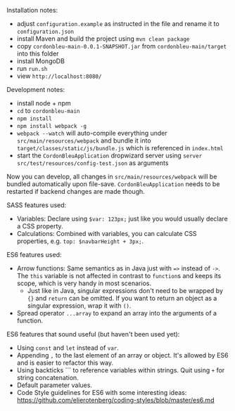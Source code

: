 Installation notes:

* adjust `configuration.example` as instructed in the file and rename it to `configuration.json`
* install Maven and build the project using `mvn clean package`
* copy `cordonbleu-main-0.0.1-SNAPSHOT.jar` from `cordonbleu-main/target` into this folder
* install MongoDB
* run `run.sh`
* view `http://localhost:8080/`

Development notes:

* install node + npm
* `cd` to `cordonbleu-main`
* `npm install`
* `npm install webpack -g`
* `webpack --watch` will auto-compile everything under `src/main/resources/webpack` and bundle it into `target/classes/static/js/bundle.js` which is referenced in `index.html`
* start the `CordonBleuApplication` dropwizard server using `server src/test/resources/config-test.json` as arguments

Now you can develop, all changes in `src/main/resources/webpack` will be bundled automatically upon file-save. `CordonBleuApplication` needs to be restarted if backend changes are made though.

SASS features used:

* Variables: Declare using `$var: 123px;` just like you would usually declare a CSS property.
* Calculations: Combined with variables, you can calculate CSS properties, e.g. `top: $navbarHeight + 3px;`.

ES6 features used:

* Arrow functions: Same semantics as in Java just with `=>` instead of `->`. The `this` variable is not affected in contrast to `function`s and keeps its scope, which is very handy in most scenarios.
  * Just like in Java, singular expressions don't need to be wrapped by `{}` and `return` can be omitted. If you want to return an object as a singular expression, wrap it with `()`.
* Spread operator `...array` to expand an array into the arguments of a function.

ES6 features that sound useful (but haven't been used yet):

* Using `const` and `let` instead of `var`.
* Appending `,` to the last element of an array or object. It's allowed by ES6 and is easier to refactor this way.
* Using backticks ``` to reference variables within strings. Quit using `+` for string concatenation.
* Default parameter values.
* Code Style guidelines for ES6 with some interesting ideas: https://github.com/elierotenberg/coding-styles/blob/master/es6.md